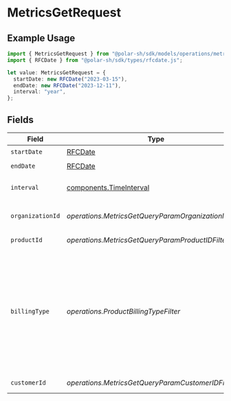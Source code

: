 # MetricsGetRequest

## Example Usage

```typescript
import { MetricsGetRequest } from "@polar-sh/sdk/models/operations/metricsget.js";
import { RFCDate } from "@polar-sh/sdk/types/rfcdate.js";

let value: MetricsGetRequest = {
  startDate: new RFCDate("2023-03-15"),
  endDate: new RFCDate("2023-12-11"),
  interval: "year",
};
```

## Fields

| Field                                                                                                                                                                       | Type                                                                                                                                                                        | Required                                                                                                                                                                    | Description                                                                                                                                                                 |
| --------------------------------------------------------------------------------------------------------------------------------------------------------------------------- | --------------------------------------------------------------------------------------------------------------------------------------------------------------------------- | --------------------------------------------------------------------------------------------------------------------------------------------------------------------------- | --------------------------------------------------------------------------------------------------------------------------------------------------------------------------- |
| `startDate`                                                                                                                                                                 | [RFCDate](../../types/rfcdate.md)                                                                                                                                           | :heavy_check_mark:                                                                                                                                                          | Start date.                                                                                                                                                                 |
| `endDate`                                                                                                                                                                   | [RFCDate](../../types/rfcdate.md)                                                                                                                                           | :heavy_check_mark:                                                                                                                                                          | End date.                                                                                                                                                                   |
| `interval`                                                                                                                                                                  | [components.TimeInterval](../../models/components/timeinterval.md)                                                                                                          | :heavy_check_mark:                                                                                                                                                          | Interval between two timestamps.                                                                                                                                            |
| `organizationId`                                                                                                                                                            | *operations.MetricsGetQueryParamOrganizationIDFilter*                                                                                                                       | :heavy_minus_sign:                                                                                                                                                          | Filter by organization ID.                                                                                                                                                  |
| `productId`                                                                                                                                                                 | *operations.MetricsGetQueryParamProductIDFilter*                                                                                                                            | :heavy_minus_sign:                                                                                                                                                          | Filter by product ID.                                                                                                                                                       |
| `billingType`                                                                                                                                                               | *operations.ProductBillingTypeFilter*                                                                                                                                       | :heavy_minus_sign:                                                                                                                                                          | Filter by billing type. `recurring` will filter data corresponding to subscriptions creations or renewals. `one_time` will filter data corresponding to one-time purchases. |
| `customerId`                                                                                                                                                                | *operations.MetricsGetQueryParamCustomerIDFilter*                                                                                                                           | :heavy_minus_sign:                                                                                                                                                          | Filter by customer ID.                                                                                                                                                      |